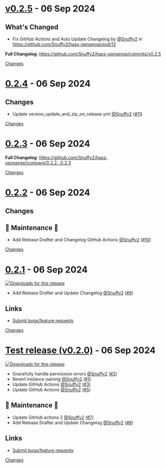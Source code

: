 <a name="v0.2.5"></a>
# [v0.2.5](https://github.com/Snuffy2/hass-opnsense/releases/tag/v0.2.5) - 06 Sep 2024

<!-- Release notes generated using configuration in .github/release.yml at main -->

## What's Changed
* Fix GitHub Actions and Auto Update Changelog by [@Snuffy2](https://github.com/Snuffy2) in https://github.com/Snuffy2/hass-opnsense/pull/12


**Full Changelog**: https://github.com/Snuffy2/hass-opnsense/commits/v0.2.5

[Changes][v0.2.5]


<a name="0.2.4"></a>
# [0.2.4](https://github.com/Snuffy2/hass-opnsense/releases/tag/0.2.4) - 06 Sep 2024

## Changes

- Update version_update_and_zip_on_release.yml [@Snuffy2](https://github.com/Snuffy2) ([#11](https://github.com/Snuffy2/hass-opnsense/issues/11))


[Changes][0.2.4]


<a name="0.2.3"></a>
# [0.2.3](https://github.com/Snuffy2/hass-opnsense/releases/tag/0.2.3) - 06 Sep 2024

<!-- Release notes generated using configuration in .github/release.yml at main -->



**Full Changelog**: https://github.com/Snuffy2/hass-opnsense/compare/0.2.2...0.2.3

[Changes][0.2.3]


<a name="0.2.2"></a>
# [0.2.2](https://github.com/Snuffy2/hass-opnsense/releases/tag/0.2.2) - 06 Sep 2024

## Changes

## :wrench: Maintenance :wrench:

- Add Release Drafter and Changelog GitHub Actions [@Snuffy2](https://github.com/Snuffy2) ([#10](https://github.com/Snuffy2/hass-opnsense/issues/10))


[Changes][0.2.2]


<a name="0.2.1"></a>
# [0.2.1](https://github.com/Snuffy2/hass-opnsense/releases/tag/0.2.1) - 06 Sep 2024

[![Downloads for this release](https://img.shields.io/github/downloads/travisghansen/hass-opnsense/0.2.1/total.svg)](https://github.com/travisghansen/hass-opnsense/releases/0.2.1)
- Add Release Drafter and Update Changelog [@Snuffy2](https://github.com/Snuffy2) ([#9](https://github.com/Snuffy2/hass-opnsense/issues/9))
## Links
- [Submit bugs/feature requests](https://github.com/travisghansen/hass-opnsense/issues)


[Changes][0.2.1]


<a name="v0.2.0"></a>
# [Test release (v0.2.0)](https://github.com/Snuffy2/hass-opnsense/releases/tag/v0.2.0) - 06 Sep 2024

[![Downloads for this release](https://img.shields.io/github/downloads/travisghansen/hass-opnsense/0.1.0/total.svg)](https://github.com/travisghansen/hass-opnsense/releases/0.1.0)
- Gracefully handle permission errors [@Snuffy2](https://github.com/Snuffy2) ([#2](https://github.com/Snuffy2/hass-opnsense/issues/2))
- Revert instance naming [@Snuffy2](https://github.com/Snuffy2) ([#1](https://github.com/Snuffy2/hass-opnsense/issues/1))
- Update GitHub Actions [@Snuffy2](https://github.com/Snuffy2) ([#3](https://github.com/Snuffy2/hass-opnsense/issues/3))
- Update GitHub Actions [@Snuffy2](https://github.com/Snuffy2) ([#5](https://github.com/Snuffy2/hass-opnsense/issues/5))

## :wrench: Maintenance :wrench:

- Update GitHub actions 2 [@Snuffy2](https://github.com/Snuffy2) ([#7](https://github.com/Snuffy2/hass-opnsense/issues/7))
- Add Release Drafter and Update Changelog [@Snuffy2](https://github.com/Snuffy2) ([#8](https://github.com/Snuffy2/hass-opnsense/issues/8))
## Links
- [Submit bugs/feature requests](https://github.com/travisghansen/hass-opnsense/issues)


[Changes][v0.2.0]


[v0.2.5]: https://github.com/Snuffy2/hass-opnsense/compare/0.2.4...v0.2.5
[0.2.4]: https://github.com/Snuffy2/hass-opnsense/compare/0.2.3...0.2.4
[0.2.3]: https://github.com/Snuffy2/hass-opnsense/compare/0.2.2...0.2.3
[0.2.2]: https://github.com/Snuffy2/hass-opnsense/compare/0.2.1...0.2.2
[0.2.1]: https://github.com/Snuffy2/hass-opnsense/compare/v0.2.0...0.2.1
[v0.2.0]: https://github.com/Snuffy2/hass-opnsense/tree/v0.2.0

<!-- Generated by https://github.com/rhysd/changelog-from-release v3.7.2 -->
